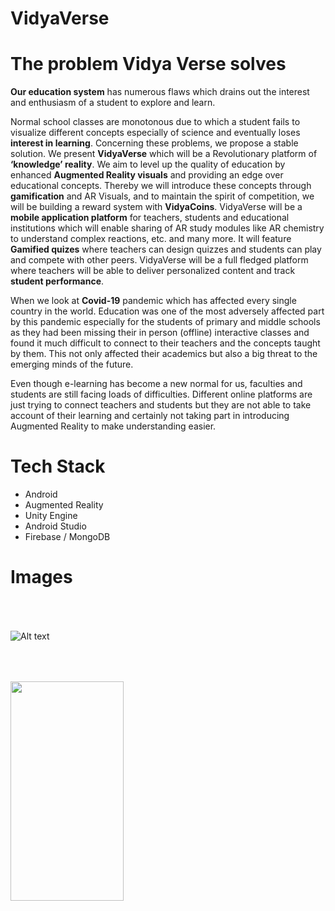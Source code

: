 # VidyaVerse
# **The problem Vidya Verse solves**
**Our education system** has numerous flaws which drains out the interest and enthusiasm of a student to explore and learn.

Normal school classes are monotonous due to which a student fails to visualize different concepts especially of science and eventually loses **interest in learning**.
Concerning these problems, we propose a stable solution.
We present **VidyaVerse** which will be a Revolutionary platform of **‘knowledge’ reality**.
We aim to level up the quality of education by enhanced **Augmented Reality visuals** and providing an edge over educational concepts.
Thereby we will introduce these concepts through **gamification** and AR Visuals, and to maintain the spirit of competition, we will be building a reward system with **VidyaCoins**.
VidyaVerse will be a **mobile application platform** for teachers, students and educational institutions which will enable sharing of AR study modules like AR chemistry to understand complex reactions, etc. and many more. It will feature **Gamified quizes** where teachers can design quizzes and students can play and compete with other peers.
VidyaVerse will be a full fledged platform where teachers will be able to deliver personalized content and track **student performance**.

When we look at **Covid-19** pandemic which has affected every single country in the world. Education was one of the most adversely affected part by this pandemic especially for the students of primary and middle schools as they had been missing their in person (offline) interactive classes and found it much difficult to connect to their teachers and the concepts taught by them. This not only affected their academics but also a big threat to the emerging minds of the future.

Even though e-learning has become a new normal for us, faculties and students are still facing loads of difficulties. Different online platforms are just trying to connect teachers and students but they are not able to take account of their learning and certainly not taking part in introducing Augmented Reality to make understanding easier.

# **Tech Stack**
* Android
* Augmented Reality
* Unity Engine
* Android Studio
* Firebase / MongoDB

# **Images**
<img
  src="https://github.com/Tejash11/VidyaVerse/assets/85128841/4777e48d-d4be-49ba-ba54-2e1ad88f318f"
  alt="Alt text"
  title="Optional title"
  style="display: inline-block; margin: 50 auto; max-width: 300px">

<img src="https://github.com/Tejash11/VidyaVerse/assets/85128841/4777e48d-d4be-49ba-ba54-2e1ad88f318f"  width="60%" height="30%">

